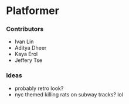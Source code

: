 # Platformer

### Contributors
- Ivan Lin
- Aditya Dheer
- Kaya Erol
- Jeffery Tse

### Ideas
- probably retro look?
- nyc themed killing rats on subway tracks? lol
